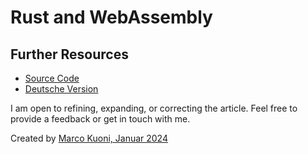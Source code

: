 # Rust and WebAssembly

## Further Resources
* [Source Code](https://github.com/marcokuoni/public_doc/tree/main/essays/12_rust_and_webassembly)
* [Deutsche Version](https://github.com/marcokuoni/public_doc/tree/main/essays/12_rust_and_webassembly/README.de.md)

I am open to refining, expanding, or correcting the article. Feel free to provide a feedback or get in touch with me.

Created by [Marco Kuoni, Januar 2024](https://marcokuoni.ch)
